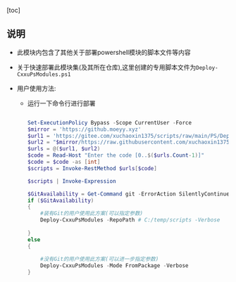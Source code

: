 [toc]

## 说明

- 此模块内包含了其他关于部署powershell模块的脚本文件等内容

- 关于快速部署此模块集(及其所在仓库),这里创建的专用脚本文件为`Deploy-CxxuPsModules.ps1`

- 用户使用方法:

  - 运行一下命令行进行部署

    ```powershell
    
    Set-ExecutionPolicy Bypass -Scope CurrentUser -Force
    $mirror = 'https://github.moeyy.xyz'
    $url1 = 'https://gitee.com/xuchaoxin1375/scripts/raw/main/PS/Deploy/Deploy-CxxuPsModules.psm1'
    $url2 = "$mirror/https://raw.githubusercontent.com/xuchaoxin1375/scripts/refs/heads/main/PS/Deploy/deploy.psm1"
    $urls = @($url1, $url2)
    $code = Read-Host "Enter the code [0..$($urls.Count-1)]"
    $code = $code -as [int]
    $scripts = Invoke-RestMethod $urls[$code]
    
    $scripts | Invoke-Expression
    
    $GitAvailability = Get-Command git -ErrorAction SilentlyContinue
    if ($GitAvailability)
    {
        #装有Git的用户使用此方案(可以指定参数)
        Deploy-CxxuPsModules -RepoPath # C:/temp/scripts -Verbose
        
    }
    else
    {
        
        #没有Git的用户使用此方案(可以进一步指定参数)
        Deploy-CxxuPsModules -Mode FromPackage -Verbose
    }
    ```

    